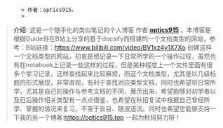 			> 作者：optics915。
			>
> **介绍:** 这是一个随手化的类似笔记的个人博客 作者:**[optics915](https://optics915.gitee.io/docsify-blog)** 。本博客是根据Guide哥在B站上分享的基于docsify而搭建的一个文档类型的网站，参考：B站链接：https://www.bilibili.com/video/BV1xz4y1X7Xo 创建这样一个文档类型的网站，初衷是想记录一下日常所学的一个操作过程，虽然也有在notebook上记录一些这样的过程，但是某种程度上一个文件里面有很多个学习记录，这样查找起来比较麻烦，而这个文档类型，尤其是以几级标题的形式展现，非常直观，有利于查找对应类型文档，同时也希望将日常所学，尤其是自己的操作与参考文档的不同，展示出来，希望能够对初学者以及日后操作相关类型有一点点借鉴，也希望在秋招复试中根据自己曾经所学、掌握的情况来复习，不至于盲目、随波逐流。同时也希望您能够支持一下我的另一个博客:https://optics915.top 一起为秋招努力呀！